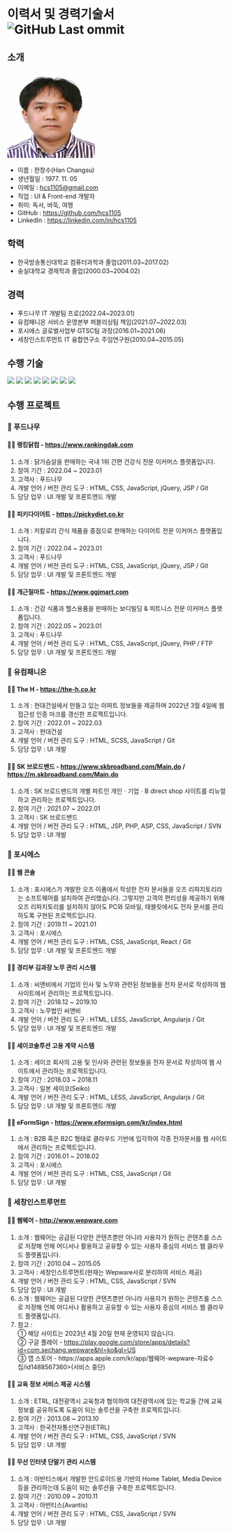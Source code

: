 # 이력서 및 경력기술서 ![GitHub Last ommit](https://img.shields.io/github/last-commit/hcs1105/RESUME.svg)

## 소개
<img src="https://github.com/hcs1105/resume/blob/main/images/hcs1105.jpg" width="200" height="200" alt="한창수 프로필 사진">

- 이름 : 한창수(Han Changsu)<br>
- 생년월일 : 1977. 11. 05<br>
- 이메일 : hcs1105@gmail.com<br>
- 직업 : UI & Front-end 개발자<br>
- 취미: 독서, 바둑, 여행<br>
- GitHub : https://github.com/hcs1105<br>
- LinkedIn : https://linkedin.com/in/hcs1105<br>

## 학력
- 한국방송통신대학교 컴퓨터과학과 졸업(2011.03~2017.02)
- 숭실대학교 경제학과 졸업(2000.03~2004.02)

## 경력
- 푸드나무 IT 개발팀 프로(2022.04~2023.01)
- 유컴패니온 서비스 운영본부 퍼블리싱팀 책임(2021.07~2022.03)
- 포시에스 글로벌사업부 GTSC팀 과장(2016.01~2021.06)
- 세창인스트루먼트 IT 융합연구소 주임연구원(2010.04~2015.05)

## 수행 기술
<p>
  <img src="https://img.shields.io/badge/HTML5-3ddc84?style=flat-round&logo=html5&logoColor=fff">
  <img src="https://img.shields.io/badge/CSS3-000?style=flat-round&logo=css3&logoColor=fff">
  <img src="https://img.shields.io/badge/SASS(SCSS)-ff69b4?style=flat-round&logo=sass&logoColor=fff">
  <img src="https://img.shields.io/badge/Less-2b4c80?style=flat-round&logo=less&logoColor=fff">
  <img src="https://img.shields.io/badge/ECMAScript-ea4335?style=flat-round&logo=javascript&logoColor=fff">
  <img src="https://img.shields.io/badge/jQuery-000?style=flat-round&logo=jQuery&logoColor=fff">
  <img src="https://img.shields.io/badge/React-02569B?style=flat-round&logo=React&logoColor=fff">
  <!-- 
  <img src="https://img.shields.io/badge/Node.js-393?style=flat-round&logo=Node.js&logoColor=fff">
  <img src="https://img.shields.io/badge/TypeScript-3178C6?style=flat-round&logo=TypeScript&logoColor=fff"> -->
  <img src="https://img.shields.io/badge/PHP-393?style=flat-round&logo=php&logoColor=fff">
</p>

## 수행 프로젝트

### 🏢 푸드나무

#### :technologist: 랭킹닭컴 - https://www.rankingdak.com
1. 소개 : 닭가슴살을 판매하는 국내 1위 간편 건강식 전문 이커머스 플랫폼입니다.
2. 참여 기간 : 2022.04 ~ 2023.01
3. 고객사 : 푸드나무
4. 개발 언어 / 버전 관리 도구 : HTML, CSS, JavaScript, jQuery, JSP / Git
5. 담당 업무 : UI 개발 및 프론트엔드 개발

#### :technologist: 피키다이어트 - https://pickydiet.co.kr
1. 소개 : 저칼로리 간식 제품을 중점으로 판매하는 다이어트 전문 이커머스 플랫폼입니다.
2. 참여 기간 : 2022.04 ~ 2023.01
3. 고객사 : 푸드나무
4. 개발 언어 / 버전 관리 도구 : HTML, CSS, JavaScript, jQuery, JSP / Git
5. 담당 업무 : UI 개발 및 프론트엔드 개발

#### :technologist: 개근질마트 - https://www.ggjmart.com
1. 소개 : 건강 식품과 헬스용품을 판매하는 보디빌딩 & 피트니스 전문 이커머스 플랫폼입니다.
2. 참여 기간 : 2022.05 ~ 2023.01
3. 고객사 : 푸드나무
4. 개발 언어 / 버전 관리 도구 : HTML, CSS, JavaScript, jQuery, PHP / FTP
5. 담당 업무 : UI 개발 및 프론트엔드 개발

### 🏢 유컴패니온

#### :technologist: The H - https://the-h.co.kr
1. 소개 : 현대건설에서 만들고 있는 아파트 정보들을 제공하며 2022년 3월 4일에 웹접근성 인증 마크를 갱신한 프로젝트입니다.
2. 참여 기간 : 2022.01 ~ 2022.03
3. 고객사 : 현대건설
4. 개발 언어 / 버전 관리 도구 : HTML, SCSS, JavaScript / Git
5. 담당 업무 : UI 개발

#### :technologist: SK 브로드밴드 - https://www.skbroadband.com/Main.do / https://m.skbroadband.com/Main.do
1. 소개 : SK 브로드밴드의 개별 파트인 개인ㆍ기업ㆍB direct shop 사이트를 리뉴얼하고 관리하는 프로젝트입니다.
2. 참여 기간 : 2021.07 ~ 2022.01
3. 고객사 : SK 브로드밴드
4. 개발 언어 / 버전 관리 도구 : HTML, JSP, PHP, ASP, CSS, JavaScript / SVN
5. 담당 업무 : UI 개발

### 🏢 포시에스

#### :technologist: 웹 콘솔
1. 소개 : 포시에스가 개발한 오즈 이폼에서 작성한 전자 문서들을 오즈 리파지토리라는 소프트웨어를 설치하여 관리했습니다. 그렇지만 고객의 편리성을 제공하기 위해 오즈 리파지토리를 설치하지 않아도 PC와 모바일, 태블릿에서도 전자 문서를 관리하도록 구현된 프로젝트입니다.
2. 참여 기간 : 2019.11 ~ 2021.01
3. 고객사 : 포시에스
4. 개발 언어 / 버전 관리 도구 : HTML, CSS, JavaScript, React / Git
5. 담당 업무 : UI 개발 및 프론트엔드 개발

#### :technologist: 경리부 김과장 노무 관리 시스템
1. 소개 : 씨앤비에서 기업의 인사 및 노무와 관련된 정보들을 전자 문서로 작성하여 웹 사이트에서 관리하는 프로젝트입니다.
2. 참여 기간 : 2018.12 ~ 2019.10
3. 고객사 : 노무법인 씨앤비
4. 개발 언어 / 버전 관리 도구 : HTML, LESS, JavaScript, Angularjs / Git
5. 담당 업무 : UI 개발 및 프론트엔드 개발

#### :technologist: 세이코솔루션 고용 계약 시스템
1. 소개 : 세이코 회사의 고용 및 인사와 관련된 정보들을 전자 문서로 작성하여 웹 사이트에서 관리하는 프로젝트입니다.
2. 참여 기간 : 2018.03 ~ 2018.11
3. 고객사 : 일본 세이코(Seiko)
4. 개발 언어 / 버전 관리 도구 : HTML, LESS, JavaScript, Angularjs / Git
5. 담당 업무 : UI 개발 및 프론트엔드 개발

#### :technologist: eFormSign - https://www.eformsign.com/kr/index.html
1. 소개 : B2B 혹은 B2C 형태로 클라우드 기반에 입각하여 각종 전자문서를 웹 사이트에서 관리하는 프로젝트입니다.
2. 참여 기간 : 2016.01 ~ 2018.02
3. 고객사 : 포시에스
4. 개발 언어 / 버전 관리 도구 : HTML, CSS, JavaScript / Git
5. 담당 업무 : UI 개발

### 🏢 세창인스트루먼트

#### :technologist: 웹웨어 - http://www.wepware.com
1. 소개 : 웹웨어는 공급된 다양한 콘텐츠뿐만 아니라 사용자가 원하는 콘텐츠를 스스로 저장해 언제 어디서나 활용하고 공유할 수 있는 사용자 중심의 서비스 웹 클라우드 플랫폼입니다.
2. 참여 기간 : 2010.04 ~ 2015.05
3. 고객사 : 세창인스트루먼트(현재는 Wepware사로 분리하여 서비스 제공)
4. 개발 언어 / 버전 관리 도구 : HTML, CSS, JavaScript / SVN
5. 담당 업무 : UI 개발
5. 소개 : 웹웨어는 공급된 다양한 콘텐츠뿐만 아니라 사용자가 원하는 콘텐츠를 스스로 저장해 언제 어디서나 활용하고 공유할 수 있는 사용자 중심의 서비스 웹 클라우드 플랫폼입니다.
6. 참고 :  
① 해당 사이트는 2023년 4월 20일 현재 운영되지 않습니다.  
② 구글 플레이 - https://play.google.com/store/apps/details?id=com.sechang.wepware&hl=ko&gl=US  
③ 앱 스토어 - https://<hi1>apps.apple<hi2>.com/kr/app/웹웨어-wepware-자료수집/id1488567360>(서비스 중단)

#### :technologist: 교육 정보 서비스 제공 시스템
1. 소개 : ETRL, 대전광역시 교육청과 협의하여 대전광역시에 있는 학교들 간에 교육 정보를 공유하도록 도움이 되는 솔루션을 구축한 프로젝트입니다.
2. 참여 기간 : 2013.08 ~ 2013.10
3. 고객사 : 한국전자통신연구원(ETRL)
4. 개발 언어 / 버전 관리 도구 : HTML, CSS, JavaScript / SVN
5. 담당 업무 : UI 개발

#### :technologist: 무선 인터넷 단말기 관리 시스템
1. 소개 : 아반티스에서 개발한 안드로이드용 기반의 Home Tablet, Media Device 등을 관리하는데 도움이 되는 솔루션을 구축한 프로젝트입니다.
2. 참여 기간 : 2010.09 ~ 2010.11
3. 고객사 : 아반티스(Avantis)
4. 개발 언어 / 버전 관리 도구 : HTML, CSS, JavaScript / SVN
5. 담당 업무 : UI 개발